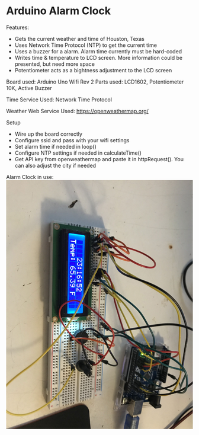 # Arduino Alarm Clock

Features:
 - Gets the current weather and time of Houston, Texas
 - Uses Network Time Protocol (NTP) to get the current time
 - Uses a buzzer for a alarm. Alarm time currently must be hard-coded
 - Writes time & temperature to LCD screen. More information could be presented, but need more space
 - Potentiometer acts as a bightness adjustment to the LCD screen

Board used: Arduino Uno Wifi Rev 2
Parts used: LCD1602, Potentiometer 10K, Active Buzzer

Time Service Used: Network Time Protocol

Weather Web Service Used: https://openweathermap.org/

Setup
 - Wire up the board correctly
 - Configure ssid and pass with your wifi settings
 - Set alarm time if needed in loop()
 - Configure NTP settings if needed in calculateTime()
 - Get API key from openweathermap and paste it in httpRequest(). You can also adjust the city if needed

 Alarm Clock in use:
 ![alt text](https://github.com/J0K3Rn/Arduino-Alarm-Clock/blob/main/example.jpg?raw=true)
